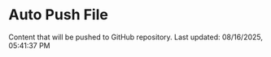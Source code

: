# Auto Push File

Content that will be pushed to GitHub repository.
Last updated: 08/16/2025, 05:41:37 PM